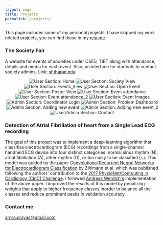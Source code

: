 ```yaml
---
layout: page
title: Projects
permalink: /projects/
---
```

This page includes some of my personal projects.
I have skipped my work related projects, you can find those in my [resume](https://bit.ly/2Y7xSkF). 

### The Society Fair

A website for events of societies under CSED, TIET along with attendance, details and media for each event. Also, an interface for students to contact society admins. Link: [sf.thapar.edu](http://appforms.thapar.edu/sf/)
<div style="text-align:center">
    <img src="/SocietyFair/Home.PNG" rel="Society Fair" alt="User Section: Home" class="popitup">
    <img src="/SocietyFair/IEEE.PNG" rel="Society Fair" alt="User Section: Society View" class="popitup">
    <img src="/SocietyFair/IEEE_2.PNG" rel="Society Fair" alt="User Section: Events_View" class="popitup">
    <img src="/SocietyFair/IEEE_open_event.PNG" rel="Society Fair" alt="User Section: Open Event" class="popitup">
    <img src="/SocietyFair/IEEE_POSTER.PNG" rel="Society Fair" alt="User Section: Poster View" class="popitup">
    <img src="/SocietyFair/Event_attendance.PNG" rel="Society Fair" alt="User Section: Event attendance" class="popitup">
    <img src="/SocietyFair/Event_attendance_1.PNG" rel="Society Fair" alt="User Section: Event attendance_2" class="popitup">
    <img src="/SocietyFair/Event_Images.PNG" rel="Society Fair" alt="User Section: Event Images" class="popitup">
    <img src="/SocietyFair/Coordinator_Login.PNG" rel="Society Fair" alt="Admin Section: Coordinator Login" class="popitup">
    <img src="/SocietyFair/Coordinator_Home_Page.PNG" rel="Society Fair" alt="Admin Section: Problem Dashboard" class="popitup">
    <img src="/SocietyFair/Adding_new_event.PNG" rel="Society Fair" alt="Admin Section: Adding new event" class="popitup">
    <img src="/SocietyFair/New_event_2.PNG" rel="Society Fair" alt="Admin Section: Adding new event_2" class="popitup">
    <img src="/SocietyFair/Contact.PNG" rel="Society Fair" alt="User/Admin Section: Contact" class="popitup">
</div>

### Detection of Atrial Fibrillation of heart from a Single Lead ECG recording
The goal of this project was to implement a deep-learning algorithm that classifies electrocardiogram (ECG) recordings from a single-channel handheld ECG device into four distinct categories: normal sinus rhythm (N), atrial fibrillation (A), other rhythm (O), or too noisy to be classified (~). This model was guided by the paper [Convolutional Recurrent Neural Networks for Electrocardiogram Classification](https://arxiv.org/abs/1710.06122) by Zihlmann et al. which was published following the authors' contribution to the [2017 PhysioNet/Computing in Cardiology (CinC) Challenge](https://physionet.org/challenge/2017/). I followed [Andreas Werdich's](https://github.com/awerdich) implementation of the above paper. I improved the results of this model by penalizing weights that apply to higher frequency classes inorder to balance all the classes and reduce prominent peaks in validation accuracy.

### Contact me

[arora.prayas@gmail.com](mailto:arora.prayas@gmail.com)
